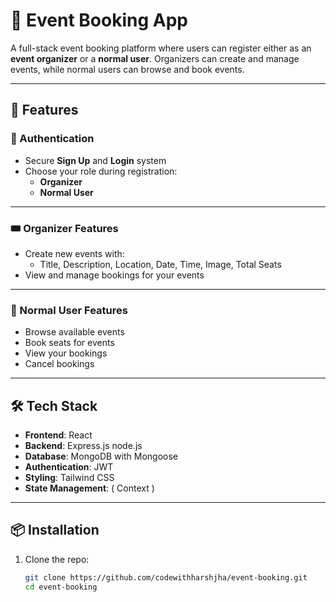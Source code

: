 # 🎫 Event Booking App

A full-stack event booking platform where users can register either as an **event organizer** or a **normal user**. Organizers can create and manage events, while normal users can browse and book events.

---

## 🚀 Features

### 👤 Authentication
- Secure **Sign Up** and **Login** system
- Choose your role during registration:
  - **Organizer**
  - **Normal User**

---

### 🎟️ Organizer Features
- Create new events with:
  - Title, Description, Location, Date, Time, Image, Total Seats
- View and manage bookings for your events

---

### 📅 Normal User Features
- Browse available events
- Book seats for events
- View your bookings
- Cancel bookings

---

## 🛠️ Tech Stack

- **Frontend**:  React
- **Backend**: Express.js node.js
- **Database**: MongoDB with Mongoose
- **Authentication**: JWT
- **Styling**: Tailwind CSS 
- **State Management**: ( Context )

---

## 📦 Installation

1. Clone the repo:
   ```bash
   git clone https://github.com/codewithharshjha/event-booking.git
   cd event-booking
